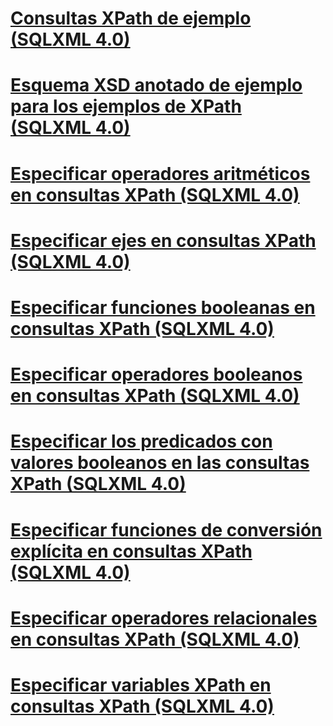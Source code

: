 # [Consultas XPath de ejemplo (SQLXML 4.0)](sample-xpath-queries-sqlxml-4-0.md)

# [Esquema XSD anotado de ejemplo para los ejemplos de XPath (SQLXML 4.0)](sample-annotated-xsd-schema-for-xpath-examples-sqlxml-4-0.md)
# [Especificar operadores aritméticos en consultas XPath (SQLXML 4.0)](specifying-arithmetic-operators-in-xpath-queries-sqlxml-4-0.md)
# [Especificar ejes en consultas XPath (SQLXML 4.0)](specifying-axes-in-xpath-queries-sqlxml-4-0.md)
# [Especificar funciones booleanas en consultas XPath (SQLXML 4.0)](specifying-boolean-functions-in-xpath-queries-sqlxml-4-0.md)
# [Especificar operadores booleanos en consultas XPath (SQLXML 4.0)](specifying-boolean-operators-in-xpath-queries-sqlxml-4-0.md)
# [Especificar los predicados con valores booleanos en las consultas XPath (SQLXML 4.0)](specifying-boolean-valued-predicates-in-xpath-queries-sqlxml-4-0.md)
# [Especificar funciones de conversión explícita en consultas XPath (SQLXML 4.0)](specifying-explicit-conversion-functions-in-xpath-queries-sqlxml-4-0.md)
# [Especificar operadores relacionales en consultas XPath (SQLXML 4.0)](specifying-relational-operators-in-xpath-queries-sqlxml-4-0.md)
# [Especificar variables XPath en consultas XPath (SQLXML 4.0)](specifying-xpath-variables-in-xpath-queries-sqlxml-4-0.md)
